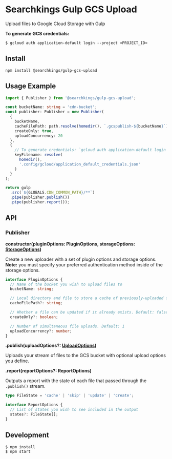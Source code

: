 # Searchkings Gulp GCS Upload

Upload files to Google Cloud Storage with Gulp

**To generate GCS credentials:**

```shell
$ gcloud auth application-default login --project <PROJECT_ID>
```

## Install

```shell
npm install @searchkings/gulp-gcs-upload
```

## Usage Example

```ts
import { Publisher } from '@searchkings/gulp-gcs-upload';

const bucketName: string = 'cdn-bucket';
const publisher: Publisher = new Publisher(
  {
    bucketName,
    cacheFilePath: path.resolve(homedir(), `.gcspublish-${bucketName}`),
    createOnly: true,
    uploadConcurrency: 20
  },
  {
    // To generate credentials: `gcloud auth application-default login --project <PROJECT_ID>`
    keyFilename: resolve(
      homedir(),
      '.config/gcloud/application_default_credentials.json'
    )
  }
);

return gulp
  .src(`${GLOBALS.CDN_COMMON_PATH}/**`)
  .pipe(publisher.publish())
  .pipe(publisher.report());
```

## API

### Publisher

**constructor(pluginOptions: PluginOptions, storageOptions: [StorageOptions](https://googleapis.dev/nodejs/storage/latest/global.html#StorageOptions))**

Create a new uploader with a set of plugin options and storage options. **Note:** you must specify your preferred authentication method inside of the storage options.

```ts
interface PluginOptions {
  // Name of the bucket you wish to upload files to
  bucketName: string;

  // Local directory and file to store a cache of previously-uploaded files
  cacheFilePath?: string;

  // Whether a file can be updated if it already exists. Default: false
  createOnly?: boolean;

  // Number of simultaneous file uploads. Default: 1
  uploadConcurrency?: number;
}
```

**.publish(uploadOptions?: [UploadOptions](https://googleapis.dev/nodejs/storage/latest/global.html#UploadOptions))**

Uploads your stream of files to the GCS bucket with optional upload options you define.

**.report(reportOptions?: ReportOptions)**

Outputs a report with the state of each file that passed through the `.publish()` stream.

```ts
type FileState = 'cache' | 'skip' | 'update' | 'create';

interface ReportOptions {
  // List of states you wish to see included in the output
  states?: FileState[];
}
```

## Development

```shell
$ npm install
$ npm start
```
